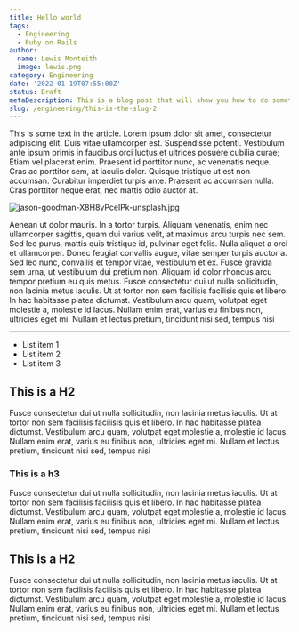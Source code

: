 ```yaml
---
title: Hello world
tags:
  - Engineering
  - Ruby on Rails
author:
  name: Lewis Monteith
  image: lewis.png
category: Engineering
date: '2022-01-19T07:55:00Z'
status: Draft
metaDescription: This is a blog post that will show you how to do something amazing for your business, just take a look.
slug: /engineering/this-is-the-slug-2
---
```


This is some text in the article. Lorem ipsum dolor sit amet, consectetur adipiscing elit. Duis vitae ullamcorper est. Suspendisse potenti. Vestibulum ante ipsum primis in faucibus orci luctus et ultrices posuere cubilia curae; Etiam vel placerat enim. Praesent id porttitor nunc, ac venenatis neque. Cras ac porttitor sem, at iaculis dolor. Quisque tristique ut est non accumsan. Curabitur imperdiet turpis ante. Praesent ac accumsan nulla. Cras porttitor neque erat, nec mattis odio auctor at.

![jason-goodman-X8H8vPcelPk-unsplash.jpg](https://s3-us-west-2.amazonaws.com/secure.notion-static.com/7b3ae356-a9c2-41f4-8309-8eb69b1ce9d1/jason-goodman-X8H8vPcelPk-unsplash.jpg)

Aenean ut dolor mauris. In a tortor turpis. Aliquam venenatis, enim nec ullamcorper sagittis, quam dui varius velit, at maximus arcu turpis nec sem. Sed leo purus, mattis quis tristique id, pulvinar eget felis. Nulla aliquet a orci et ullamcorper. Donec feugiat convallis augue, vitae semper turpis auctor a. Sed leo nunc, convallis et tempor vitae, vestibulum et ex. Fusce gravida sem urna, ut vestibulum dui pretium non. Aliquam id dolor rhoncus arcu tempor pretium eu quis metus. Fusce consectetur dui ut nulla sollicitudin, non lacinia metus iaculis. Ut at tortor non sem facilisis facilisis quis et libero. In hac habitasse platea dictumst. Vestibulum arcu quam, volutpat eget molestie a, molestie id lacus. Nullam enim erat, varius eu finibus non, ultricies eget mi. Nullam et lectus pretium, tincidunt nisi sed, tempus nisi

---

- List item 1
- List item 2
- List item 3

## This is a H2

Fusce consectetur dui ut nulla sollicitudin, non lacinia metus iaculis. Ut at tortor non sem facilisis facilisis quis et libero. In hac habitasse platea dictumst. Vestibulum arcu quam, volutpat eget molestie a, molestie id lacus. Nullam enim erat, varius eu finibus non, ultricies eget mi. Nullam et lectus pretium, tincidunt nisi sed, tempus nisi

### This is a h3

Fusce consectetur dui ut nulla sollicitudin, non lacinia metus iaculis. Ut at tortor non sem facilisis facilisis quis et libero. In hac habitasse platea dictumst. Vestibulum arcu quam, volutpat eget molestie a, molestie id lacus. Nullam enim erat, varius eu finibus non, ultricies eget mi. Nullam et lectus pretium, tincidunt nisi sed, tempus nisi

## This is a H2

Fusce consectetur dui ut nulla sollicitudin, non lacinia metus iaculis. Ut at tortor non sem facilisis facilisis quis et libero. In hac habitasse platea dictumst. Vestibulum arcu quam, volutpat eget molestie a, molestie id lacus. Nullam enim erat, varius eu finibus non, ultricies eget mi. Nullam et lectus pretium, tincidunt nisi sed, tempus nisi